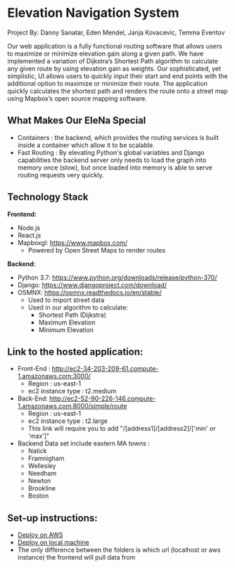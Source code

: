 # Elevation Navigation System

Project By: Danny Sanatar, Eden Mendel, Janja Kovacevic, Temma Eventov

Our web application is a fully functional routing software that allows users to maximize or minimize elevation gain along a given path. We have implemented a variation of Dijkstra’s Shortest Path algorithm to calculate any given route by using elevation gain as weights. Our sophisticated, yet simplistic, UI allows users to quickly input their start and end points with the additional option to maximize or minimize their route. The application quickly calculates the shortest path and renders the route onto a street map using Mapbox’s open source mapping software.

## What Makes Our EleNa Special 

  - Containers : the backend, which provides the routing services is built inside a container which allow it to be scalable.
  - Fast Routing : By elevating Python's global variables and Django capabilities the backend server only needs to load the graph into memory once (slow), but once loaded into memory is able to serve routing requests very quickly.


## Technology Stack

**Frontend:**
  * Node.js
  * React.js 
  * Mapboxgl: https://www.mapbox.com/
    * Powered by Open Street Maps to render routes
  
**Backend:**
  * Python 3.7: https://www.python.org/downloads/release/python-370/
  * Django: https://www.djangoproject.com/download/
  * OSMNX: https://osmnx.readthedocs.io/en/stable/
    * Used to import street data
    * Used in our algorithm to calculate:
      * Shortest Path (Dijkstra)
      * Maximum Elevation
      * Minimum Elevation

## Link to the hosted application:
  * Front-End : http://ec2-34-203-209-61.compute-1.amazonaws.com:3000/
    * Region : us-east-1
    * ec2 instance type : t2.medium
  * Back-End: http://ec2-52-90-226-146.compute-1.amazonaws.com:8000/simple/route
    * Region : us-east-1
    * ec2 instance type : t2.large
    * This link will require you to add "/[address1]/[address2]/['min' or 'max']"
  * Backend Data set include eastern MA towns : 
    - Natick
    - Framnigham 
    - Wellesley 
    - Needham
    - Newton
    - Brookline 
    - Boston

## Set-up instructions:
  * [Deploy on AWS](https://github.com/janjakovacevic/CS520-Elena/tree/master/cloud)
  * [Deploy on local machine](https://github.com/janjakovacevic/CS520-Elena/tree/master/local)
  * The only difference between the folders is which url (localhost or aws instance) the frontend will pull data from

